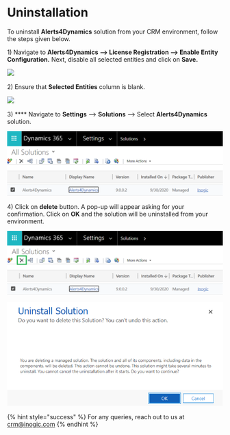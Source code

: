 # Uninstallation

To uninstall **Alerts4Dynamics** solution from your CRM environment, follow the steps given below.&#x20;

1\) Navigate to **Alerts4Dynamics --> License Registration --> Enable Entity Configuration.** Next, disable all selected entities and click on **Save.**

![](../.gitbook/assets/Uninstall\_1.png)

2\) Ensure that **Selected Entities** column is blank.

![](<../.gitbook/assets/Uninstall\_2 (1).png>)

3\) **** Navigate to **Settings** --> **Solutions** --> Select **Alerts4Dynamics** solution.

![](<../.gitbook/assets/aa (1).png>)

4\) Click on **delete** button. A pop-up will appear asking for your confirmation. Click on **OK** and the solution will be uninstalled from your environment.

![](../.gitbook/assets/bb.png)

![](../.gitbook/assets/h.png)

{% hint style="success" %}
For any queries, reach out to us at [crm@inogic.com](mailto:crm@inogic.com)
{% endhint %}
